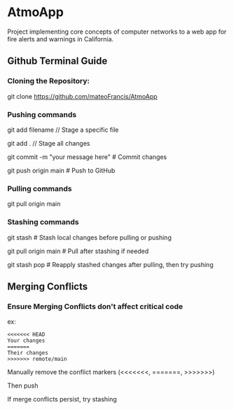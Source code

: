 # AtmoApp
Project implementing core concepts of computer networks to a web app for fire alerts and warnings in California.

## Github Terminal Guide

### Cloning the Repository:
git clone https://github.com/mateoFrancis/AtmoApp

### Pushing commands
 git add filename         // Stage a specific file
 
 git add .                // Stage all changes
 
 git commit -m "your message here"    # Commit changes
 
 git push origin main     # Push to GitHub

### Pulling commands
git pull origin main

### Stashing commands 
git stash                 # Stash local changes before pulling or pushing

git pull origin main      # Pull after stashing if needed

git stash pop             # Reapply stashed changes after pulling, then try pushing

## Merging Conflicts
### Ensure Merging Conflicts don't affect critical code

ex:

```text
<<<<<<< HEAD
Your changes
=======
Their changes
>>>>>>> remote/main
```

Manually remove the conflict markers (<<<<<<<, =======, >>>>>>>)

Then push

If merge conflicts persist, try stashing



